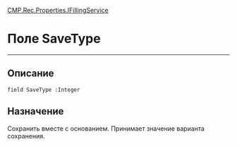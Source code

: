 ﻿---
Link: CMP.Rec.Properties.IFillingService.@SaveType
---

<!---  Навигация
[Имя проекта](#) :
-->
[CMP.Rec.Properties.IFillingService](Default)

# Поле SaveType
---

## Описание

    field SaveType :Integer

<!--
## Аргументы{#Args}

### Аргумент1

Описание аргумента 1
-->

## Назначение

Сохранить вместе с основанием. Принимает значение варианта сохранения.

<!--
## Пример

    SaveType...
-->

